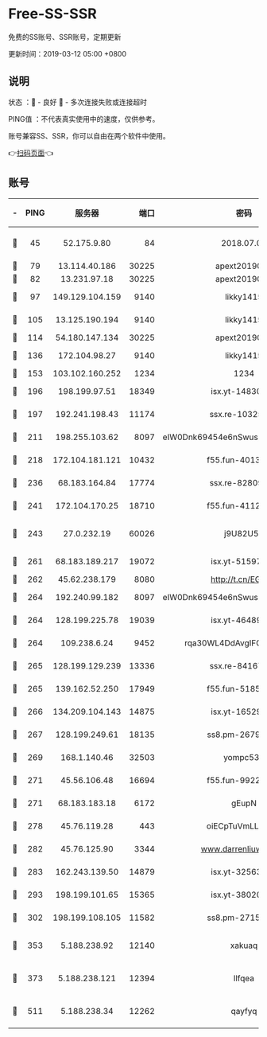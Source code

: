 # Free-SS-SSR

免费的SS账号、SSR账号，定期更新

更新时间：2019-03-12 05:00 +0800

## 说明

状态     ：🙂 - 良好 🙁 - 多次连接失败或连接超时

PING值   ：不代表真实使用中的速度，仅供参考。

账号兼容SS、SSR，你可以自由在两个软件中使用。

👉[扫码页面](https://liesauer.github.io/Free-SS-SSR/)👈

## 账号

|-|PING|服务器|端口|密码|加密方式|区域|
|:----:|:----:|:-----:|-----:|:----:|:----:|:----:|
|🙂|45|52.175.9.80|84|2018.07.07|chacha20-ietf-poly1305|HK|
|🙂|79|13.114.40.186|30225|apext2019006|chacha20|JP|
|🙂|82|13.231.97.18|30225|apext2019006|chacha20|JP|
|🙂|97|149.129.104.159|9140|likky1415|aes-256-cfb|HK|
|🙂|105|13.125.190.194|9140|likky1415|aes-256-cfb|KR|
|🙂|114|54.180.147.134|30225|apext2019006|chacha20|KR|
|🙂|136|172.104.98.27|9140|likky1415|aes-256-cfb|JP|
|🙂|153|103.102.160.252|1234|1234|rc4-md5|JP|
|🙂|196|198.199.97.51|18349|isx.yt-14830718|aes-256-cfb|US|
|🙂|197|192.241.198.43|11174|ssx.re-10325861|aes-256-cfb|US|
|🙂|211|198.255.103.62|8097|eIW0Dnk69454e6nSwuspv9DmS201tQ0D|aes-256-cfb|US|
|🙂|218|172.104.181.121|10432|f55.fun-40137909|aes-256-cfb|SG|
|🙂|236|68.183.164.84|17774|ssx.re-82809807|aes-256-cfb|US|
|🙂|241|172.104.170.25|18710|f55.fun-41127984|aes-256-cfb|SG|
|🙂|243|27.0.232.19|60026|j9U82U53|xchacha20-ietf-poly1305|HK|
|🙂|261|68.183.189.217|19072|isx.yt-51597603|aes-256-cfb|SG|
|🙂|262|45.62.238.179|8080|http://t.cn/EGJIyrl|rc4-md5|CA|
|🙂|264|192.240.99.182|8097|eIW0Dnk69454e6nSwuspv9DmS201tQ0D|aes-256-cfb|US|
|🙂|264|128.199.225.78|19039|isx.yt-46489348|aes-256-cfb|SG|
|🙂|264|109.238.6.24|9452|rqa30WL4DdAvgIFG6Fs3znzTa|aes-256-cfb|FR|
|🙂|265|128.199.129.239|13336|ssx.re-84167135|aes-256-cfb|SG|
|🙂|265|139.162.52.250|17949|f55.fun-51854536|aes-256-cfb|SG|
|🙂|266|134.209.104.143|14875|isx.yt-16529863|aes-256-cfb|SG|
|🙂|267|128.199.249.61|18135|ss8.pm-26798832|aes-256-cfb|SG|
|🙂|269|168.1.140.46|32503|yompc535|aes-256-cfb|AU|
|🙂|271|45.56.106.48|16694|f55.fun-99229922|aes-256-cfb|US|
|🙂|271|68.183.183.18|6172|gEupN|aes-256-cfb|SG|
|🙂|278|45.76.119.28|443|oiECpTuVmLLxk4Ts|aes-256-cfb|AU|
|🙂|282|45.76.125.90|3344|www.darrenliuwei.com|aes-256-cfb|AU|
|🙂|283|162.243.139.50|14879|isx.yt-32563801|aes-256-cfb|US|
|🙂|293|198.199.101.65|15365|isx.yt-38020728|aes-256-cfb|US|
|🙂|302|198.199.108.105|11582|ss8.pm-27159085|aes-256-cfb|US|
|🙂|353|5.188.238.92|12140|xakuaq|chacha20-ietf-poly1305|BR|
|🙂|373|5.188.238.121|12394|llfqea|chacha20-ietf-poly1305|BR|
|🙂|511|5.188.238.34|12262|qayfyq|chacha20-ietf-poly1305|BR|
